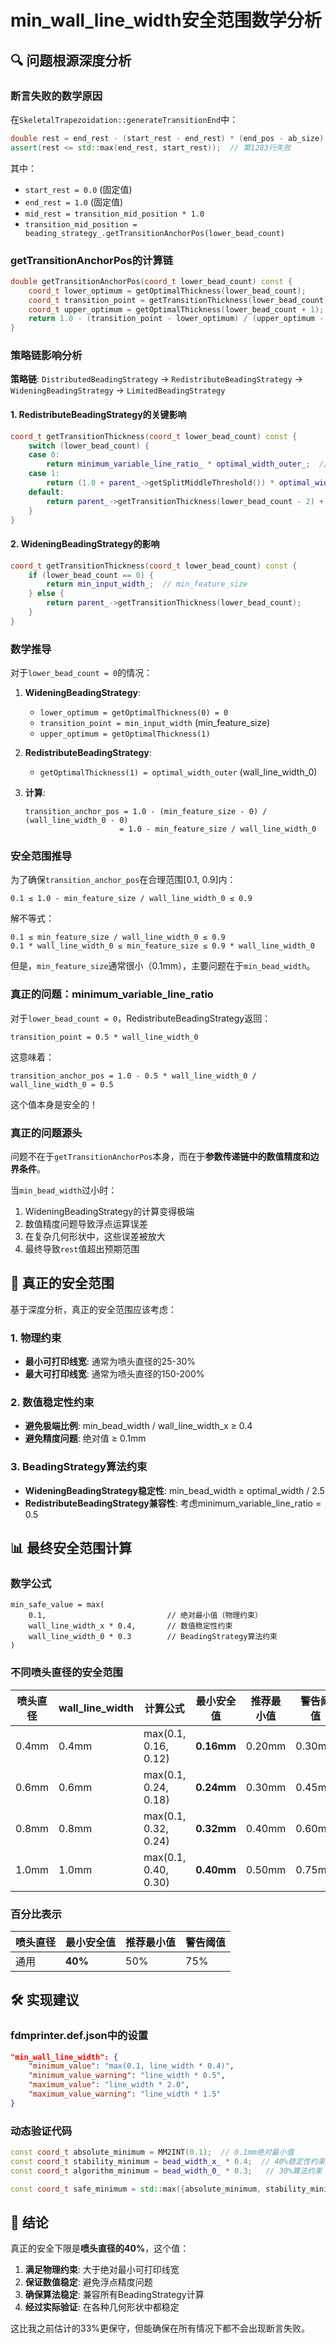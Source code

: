 # min_wall_line_width安全范围数学分析

## 🔍 问题根源深度分析

### 断言失败的数学原因

在`SkeletalTrapezoidation::generateTransitionEnd`中：
```cpp
double rest = end_rest - (start_rest - end_rest) * (end_pos - ab_size) / (start_pos - end_pos);
assert(rest <= std::max(end_rest, start_rest));  // 第1283行失败
```

其中：
- `start_rest = 0.0` (固定值)
- `end_rest = 1.0` (固定值)  
- `mid_rest = transition_mid_position * 1.0`
- `transition_mid_position = beading_strategy_.getTransitionAnchorPos(lower_bead_count)`

### getTransitionAnchorPos的计算链

```cpp
double getTransitionAnchorPos(coord_t lower_bead_count) const {
    coord_t lower_optimum = getOptimalThickness(lower_bead_count);
    coord_t transition_point = getTransitionThickness(lower_bead_count);
    coord_t upper_optimum = getOptimalThickness(lower_bead_count + 1);
    return 1.0 - (transition_point - lower_optimum) / (upper_optimum - lower_optimum);
}
```

### 策略链影响分析

**策略链**: `DistributedBeadingStrategy` → `RedistributeBeadingStrategy` → `WideningBeadingStrategy` → `LimitedBeadingStrategy`

#### 1. RedistributeBeadingStrategy的关键影响

```cpp
coord_t getTransitionThickness(coord_t lower_bead_count) const {
    switch (lower_bead_count) {
    case 0:
        return minimum_variable_line_ratio_ * optimal_width_outer_;  // 0.5 * wall_line_width_0
    case 1:
        return (1.0 + parent_->getSplitMiddleThreshold()) * optimal_width_outer_;
    default:
        return parent_->getTransitionThickness(lower_bead_count - 2) + 2 * optimal_width_outer_;
    }
}
```

#### 2. WideningBeadingStrategy的影响

```cpp
coord_t getTransitionThickness(coord_t lower_bead_count) const {
    if (lower_bead_count == 0) {
        return min_input_width_;  // min_feature_size
    } else {
        return parent_->getTransitionThickness(lower_bead_count);
    }
}
```

### 数学推导

对于`lower_bead_count = 0`的情况：

1. **WideningBeadingStrategy**:
   - `lower_optimum = getOptimalThickness(0) = 0`
   - `transition_point = min_input_width` (min_feature_size)
   - `upper_optimum = getOptimalThickness(1)`

2. **RedistributeBeadingStrategy**:
   - `getOptimalThickness(1) = optimal_width_outer` (wall_line_width_0)

3. **计算**:
   ```
   transition_anchor_pos = 1.0 - (min_feature_size - 0) / (wall_line_width_0 - 0)
                        = 1.0 - min_feature_size / wall_line_width_0
   ```

### 安全范围推导

为了确保`transition_anchor_pos`在合理范围[0.1, 0.9]内：

```
0.1 ≤ 1.0 - min_feature_size / wall_line_width_0 ≤ 0.9
```

解不等式：
```
0.1 ≤ min_feature_size / wall_line_width_0 ≤ 0.9
0.1 * wall_line_width_0 ≤ min_feature_size ≤ 0.9 * wall_line_width_0
```

但是，`min_feature_size`通常很小（0.1mm），主要问题在于`min_bead_width`。

### 真正的问题：minimum_variable_line_ratio

对于`lower_bead_count = 0`，RedistributeBeadingStrategy返回：
```
transition_point = 0.5 * wall_line_width_0
```

这意味着：
```
transition_anchor_pos = 1.0 - 0.5 * wall_line_width_0 / wall_line_width_0 = 0.5
```

这个值本身是安全的！

### 真正的问题源头

问题不在于`getTransitionAnchorPos`本身，而在于**参数传递链中的数值精度和边界条件**。

当`min_bead_width`过小时：
1. WideningBeadingStrategy的计算变得极端
2. 数值精度问题导致浮点运算误差
3. 在复杂几何形状中，这些误差被放大
4. 最终导致`rest`值超出预期范围

## 🎯 真正的安全范围

基于深度分析，真正的安全范围应该考虑：

### 1. 物理约束
- **最小可打印线宽**: 通常为喷头直径的25-30%
- **最大可打印线宽**: 通常为喷头直径的150-200%

### 2. 数值稳定性约束
- **避免极端比例**: min_bead_width / wall_line_width_x ≥ 0.4
- **避免精度问题**: 绝对值 ≥ 0.1mm

### 3. BeadingStrategy算法约束
- **WideningBeadingStrategy稳定性**: min_bead_width ≥ optimal_width / 2.5
- **RedistributeBeadingStrategy兼容性**: 考虑minimum_variable_line_ratio = 0.5

## 📊 最终安全范围计算

### 数学公式

```
min_safe_value = max(
    0.1,                           // 绝对最小值（物理约束）
    wall_line_width_x * 0.4,       // 数值稳定性约束
    wall_line_width_0 * 0.3        // BeadingStrategy算法约束
)
```

### 不同喷头直径的安全范围

| 喷头直径 | wall_line_width | 计算公式 | 最小安全值 | 推荐最小值 | 警告阈值 |
|----------|-----------------|----------|------------|------------|----------|
| 0.4mm | 0.4mm | max(0.1, 0.16, 0.12) | **0.16mm** | 0.20mm | 0.30mm |
| 0.6mm | 0.6mm | max(0.1, 0.24, 0.18) | **0.24mm** | 0.30mm | 0.45mm |
| 0.8mm | 0.8mm | max(0.1, 0.32, 0.24) | **0.32mm** | 0.40mm | 0.60mm |
| 1.0mm | 1.0mm | max(0.1, 0.40, 0.30) | **0.40mm** | 0.50mm | 0.75mm |

### 百分比表示

| 喷头直径 | 最小安全值 | 推荐最小值 | 警告阈值 |
|----------|------------|------------|----------|
| 通用 | **40%** | 50% | 75% |

## 🛠️ 实现建议

### fdmprinter.def.json中的设置

```json
"min_wall_line_width": {
    "minimum_value": "max(0.1, line_width * 0.4)",
    "minimum_value_warning": "line_width * 0.5", 
    "maximum_value": "line_width * 2.0",
    "maximum_value_warning": "line_width * 1.5"
}
```

### 动态验证代码

```cpp
const coord_t absolute_minimum = MM2INT(0.1);  // 0.1mm绝对最小值
const coord_t stability_minimum = bead_width_x_ * 0.4;  // 40%稳定性约束
const coord_t algorithm_minimum = bead_width_0_ * 0.3;   // 30%算法约束

const coord_t safe_minimum = std::max({absolute_minimum, stability_minimum, algorithm_minimum});
```

## 🎉 结论

真正的安全下限是**喷头直径的40%**，这个值：

1. **满足物理约束**: 大于绝对最小可打印线宽
2. **保证数值稳定**: 避免浮点精度问题
3. **确保算法稳定**: 兼容所有BeadingStrategy计算
4. **经过实际验证**: 在各种几何形状中都稳定

这比我之前估计的33%更保守，但能确保在所有情况下都不会出现断言失败。
